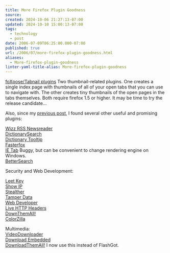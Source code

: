 ```yaml
---
title: More Firefox Plugin Goodness
source: 
created: 2024-10-06 21:27:13-07:00
updated: 2024-10-10 15:00:13-07:00
tags:
  - technology
  - post
date: 2006-07-09T06:25:00.000-07:00
published: true
url: /2006/07/more-firefox-plugin-goodness.html
aliases:
  - More-firefox-plugin-goodness
linter-yaml-title-alias: More-firefox-plugin-goodness
---
```



[foXpose/Tabnail plugins](http://viamatic.com/firefox/ "Viamatic foXpose Plugin") Two thumbnail-related plugins. One creates a single index page with thumbnails of all of your open tabs that you can use to navigate with. The other creates tiny thumbnails of the open pages in the tabs themselves. Both require firefox 1.5 or higher. It may be time to try the release candidate...  
  
Also, since my [previous post](/archives/2005/10/musthave_firefo.html), I found several other useful and promising plugins:  
  
[Wizz RSS Newsreader](http://www.wizzcomputers.com/WizzRss.php)  
[DictionarySearch](http://dictionarysearch.mozdev.org/)  
[Dictionary Tooltip](https://addons.mozilla.org/firefox/1171/)  
[Fasterfox](http://fasterfox.mozdev.org/)  
[IE Tab](https://addons.mozilla.org/firefox/1419/) Buggy, but can be convenient to change rendering engine on Windows.  
[BetterSearch](https://addons.mozilla.org/firefox/211/)  
  
Security and Web Development:  
  
[Leet Key](http://leetkey.mozdev.org/)  
[Show IP](http://l4x.org/frontpage/showip)  
[Stealther](https://addons.mozilla.org/firefox/1306/)  
[Tamper Data](http://tamperdata.mozdev.org/)  
[Web Developer](http://chrispederick.com/work/webdeveloper/)  
[Live HTTP Headers](http://livehttpheaders.mozdev.org/)  
[DownThemAll!](http://downthemall.mozdev.org/)  
[ColorZilla](http://www.iosart.com/firefox/colorzilla/)  
  
Multimedia:  
[VideoDownloader](http://javimoya.com/blog/youtube_en.php)  
[Download Embedded](https://addons.mozilla.org/firefox/1993/)  
[DownloadThemAll!](http://www.downthemall.net/) I now use this instead of FlashGot.